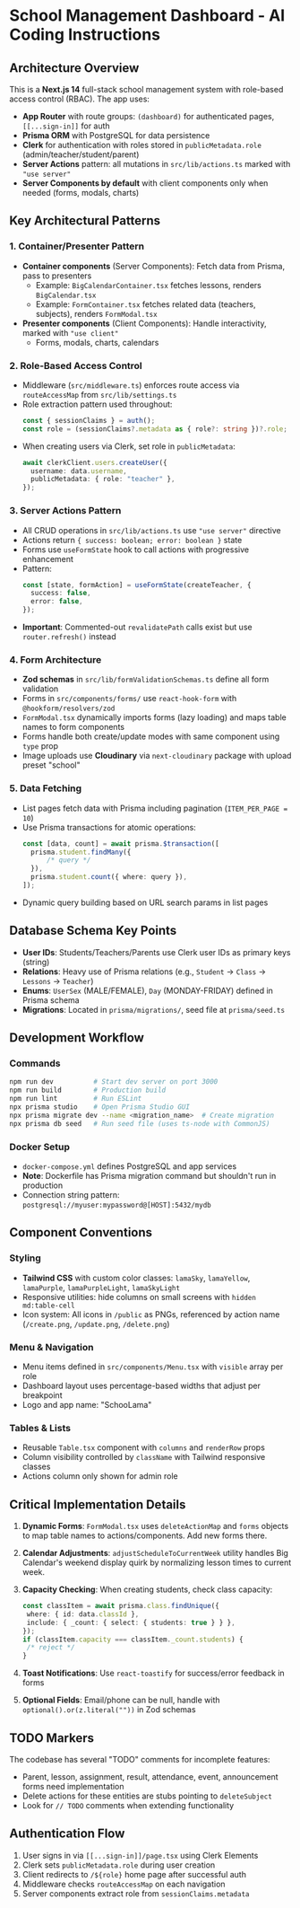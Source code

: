 # School Management Dashboard - AI Coding Instructions

## Architecture Overview

This is a **Next.js 14** full-stack school management system with role-based access control (RBAC). The app uses:

- **App Router** with route groups: `(dashboard)` for authenticated pages, `[[...sign-in]]` for auth
- **Prisma ORM** with PostgreSQL for data persistence
- **Clerk** for authentication with roles stored in `publicMetadata.role` (admin/teacher/student/parent)
- **Server Actions** pattern: all mutations in `src/lib/actions.ts` marked with `"use server"`
- **Server Components by default** with client components only when needed (forms, modals, charts)

## Key Architectural Patterns

### 1. Container/Presenter Pattern

- **Container components** (Server Components): Fetch data from Prisma, pass to presenters
  - Example: `BigCalendarContainer.tsx` fetches lessons, renders `BigCalendar.tsx`
  - Example: `FormContainer.tsx` fetches related data (teachers, subjects), renders `FormModal.tsx`
- **Presenter components** (Client Components): Handle interactivity, marked with `"use client"`
  - Forms, modals, charts, calendars

### 2. Role-Based Access Control

- Middleware (`src/middleware.ts`) enforces route access via `routeAccessMap` from `src/lib/settings.ts`
- Role extraction pattern used throughout:
  ```typescript
  const { sessionClaims } = auth();
  const role = (sessionClaims?.metadata as { role?: string })?.role;
  ```
- When creating users via Clerk, set role in `publicMetadata`:
  ```typescript
  await clerkClient.users.createUser({
  	username: data.username,
  	publicMetadata: { role: "teacher" },
  });
  ```

### 3. Server Actions Pattern

- All CRUD operations in `src/lib/actions.ts` use `"use server"` directive
- Actions return `{ success: boolean; error: boolean }` state
- Forms use `useFormState` hook to call actions with progressive enhancement
- Pattern:
  ```typescript
  const [state, formAction] = useFormState(createTeacher, {
  	success: false,
  	error: false,
  });
  ```
- **Important**: Commented-out `revalidatePath` calls exist but use `router.refresh()` instead

### 4. Form Architecture

- **Zod schemas** in `src/lib/formValidationSchemas.ts` define all form validation
- Forms in `src/components/forms/` use `react-hook-form` with `@hookform/resolvers/zod`
- `FormModal.tsx` dynamically imports forms (lazy loading) and maps table names to form components
- Forms handle both create/update modes with same component using `type` prop
- Image uploads use **Cloudinary** via `next-cloudinary` package with upload preset "school"

### 5. Data Fetching

- List pages fetch data with Prisma including pagination (`ITEM_PER_PAGE = 10`)
- Use Prisma transactions for atomic operations:
  ```typescript
  const [data, count] = await prisma.$transaction([
  	prisma.student.findMany({
  		/* query */
  	}),
  	prisma.student.count({ where: query }),
  ]);
  ```
- Dynamic query building based on URL search params in list pages

## Database Schema Key Points

- **User IDs**: Students/Teachers/Parents use Clerk user IDs as primary keys (string)
- **Relations**: Heavy use of Prisma relations (e.g., `Student` → `Class` → `Lessons` → `Teacher`)
- **Enums**: `UserSex` (MALE/FEMALE), `Day` (MONDAY-FRIDAY) defined in Prisma schema
- **Migrations**: Located in `prisma/migrations/`, seed file at `prisma/seed.ts`

## Development Workflow

### Commands

```bash
npm run dev          # Start dev server on port 3000
npm run build        # Production build
npm run lint         # Run ESLint
npx prisma studio    # Open Prisma Studio GUI
npx prisma migrate dev --name <migration_name>  # Create migration
npx prisma db seed   # Run seed file (uses ts-node with CommonJS)
```

### Docker Setup

- `docker-compose.yml` defines PostgreSQL and app services
- **Note**: Dockerfile has Prisma migration command but shouldn't run in production
- Connection string pattern: `postgresql://myuser:mypassword@[HOST]:5432/mydb`

## Component Conventions

### Styling

- **Tailwind CSS** with custom color classes: `lamaSky`, `lamaYellow`, `lamaPurple`, `lamaPurpleLight`, `lamaSkyLight`
- Responsive utilities: hide columns on small screens with `hidden md:table-cell`
- Icon system: All icons in `/public` as PNGs, referenced by action name (`/create.png`, `/update.png`, `/delete.png`)

### Menu & Navigation

- Menu items defined in `src/components/Menu.tsx` with `visible` array per role
- Dashboard layout uses percentage-based widths that adjust per breakpoint
- Logo and app name: "SchooLama"

### Tables & Lists

- Reusable `Table.tsx` component with `columns` and `renderRow` props
- Column visibility controlled by `className` with Tailwind responsive classes
- Actions column only shown for admin role

## Critical Implementation Details

1. **Dynamic Forms**: `FormModal.tsx` uses `deleteActionMap` and `forms` objects to map table names to actions/components. Add new forms there.

2. **Calendar Adjustments**: `adjustScheduleToCurrentWeek` utility handles Big Calendar's weekend display quirk by normalizing lesson times to current week.

3. **Capacity Checking**: When creating students, check class capacity:

   ```typescript
   const classItem = await prisma.class.findUnique({
   	where: { id: data.classId },
   	include: { _count: { select: { students: true } } },
   });
   if (classItem.capacity === classItem._count.students) {
   	/* reject */
   }
   ```

4. **Toast Notifications**: Use `react-toastify` for success/error feedback in forms

5. **Optional Fields**: Email/phone can be null, handle with `optional().or(z.literal(""))` in Zod schemas

## TODO Markers

The codebase has several "TODO" comments for incomplete features:

- Parent, lesson, assignment, result, attendance, event, announcement forms need implementation
- Delete actions for these entities are stubs pointing to `deleteSubject`
- Look for `// TODO` comments when extending functionality

## Authentication Flow

1. User signs in via `[[...sign-in]]/page.tsx` using Clerk Elements
2. Clerk sets `publicMetadata.role` during user creation
3. Client redirects to `/${role}` home page after successful auth
4. Middleware checks `routeAccessMap` on each navigation
5. Server components extract role from `sessionClaims.metadata`
